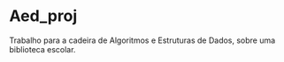 # Aed_proj
Trabalho para a cadeira de Algoritmos e Estruturas de Dados, sobre uma biblioteca escolar.  
